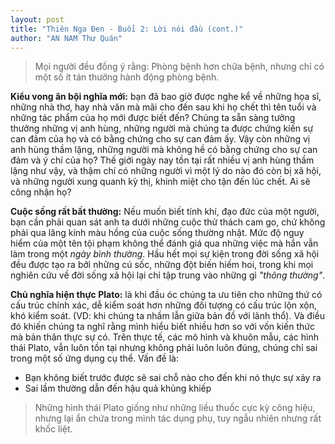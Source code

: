 ```yaml
---
layout: post
title: "Thiên Nga Đen - Buổi 2: Lời nói đầu (cont.)"
author: "AN NAM Thư Quán"
---
```


> Mọi người đều đồng ý rằng: Phòng bệnh hơn chữa bệnh, nhưng chỉ có một số ít tán thưởng hành động phòng bệnh.


**Kiểu vong ân bội nghĩa mới:** bạn đã bao giờ được nghe kể về những họa sĩ, những nhà thơ, hay nhà văn mà mãi cho đến sau khi họ chết thì tên tuổi và những tác phẩm của họ mới được biết đến? Chúng ta sẵn sàng tưởng thưởng những vị anh hùng, những người mà chúng ta được chứng kiến sự can đảm của họ và có bằng chứng cho sự can đảm ấy. Vậy còn những vị anh hùng thầm lặng, những người  mà không hề có bằng chứng cho sự can đảm và ý chí của họ? Thế giới ngày nay tồn tại rất nhiều vị anh hùng thầm lặng như vậy, và thậm chí có những người vì một lý do nào đó còn bị xã hội, và những người xung quanh kỳ thị, khinh miệt cho tận đến lúc chết. Ai sẽ công nhận họ?


**Cuộc sống rất bất thường:** Nếu muốn biết tính khí, đạo đức của một người, bạn cần phải quan sát anh ta dưới những cuộc thử thách cam go, chứ không phải qua lăng kính màu hồng của cuộc sống thường nhật. Mức độ nguy hiểm của một tên tội phạm không thể đánh giá qua những việc mà hắn vẫn làm trong một *ngày bình thường*. Hầu hết mọi sự kiện trong đời sống xã hội đều được tạo ra bởi những cú sốc, những đột biến hiếm hoi, trong khi mọi nghiên cứu về đời sống xã hội lại chỉ tập trung vào những gì *"thông thường"*.


**Chủ nghĩa hiện thực Plato:** là khi đầu óc chúng ta ưu tiên cho những thứ có cấu trúc chính xác, dễ kiểm soát hơn những đối tượng có cấu trúc lộn xộn, khó kiểm soát. (VD: khi chúng ta nhầm lẫn giữa bản đồ với lãnh thổ). Và điều đó khiến chúng ta nghĩ rằng mình hiểu biết nhiều hơn so với vốn kiến thức mà bản thân thực sự có. Trên thực tế, các mô hình và khuôn mẫu, các hình thái Plato, vẫn luôn tồn tại nhưng không phải luôn luôn đúng, chúng chỉ sai trong một số ứng dụng cụ thể. Vấn đề là:

* Bạn không biết trước được sẽ sai chỗ nào cho đến khi nó thực sự xảy ra
* Sai lầm thường dẫn đến hậu quả khủng khiếp

> Những hình thái Plato giống như những liều thuốc cực kỳ công hiệu, nhưng lại ẩn chứa trong mình tác dụng phụ, tuy ngẫu nhiên nhưng rất khốc liệt.
